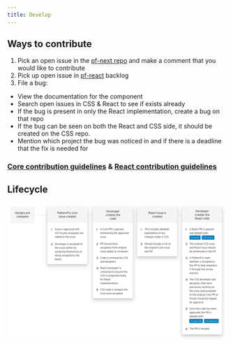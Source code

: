 ```yaml
---
title: Develop
---
```


## Ways to contribute
1. Pick an open issue in the [pf-next repo](https://github.com/patternfly/patternfly-next/issues) and make a comment that you would like to contribute
2. Pick up open issue in [pf-react](https://github.com/patternfly/patternfly-react/issues) backlog
3. File a bug:
  - View the documentation for the component
  - Search open issues in CSS & React to see if exists already
  - If the bug is present in only the React implementation, create a bug on that repo
  - If the bug can be seen on both the React and CSS side, it should be created on the CSS repo.
  - Mention which project the bug was noticed in and if there is a deadline that the fix is needed for

### [Core contribution guidelines](https://github.com/patternfly/patternfly-next#guidelines-for-css-development) & [React contribution guidelines](https://github.com/patternfly/patternfly-react/blob/master/CONTRIBUTING.md#contribution-process)

## Lifecycle
![Development contribution lifecycle flowchart](developer-flowchart.png)
